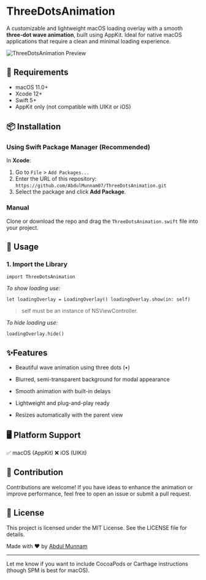 # ThreeDotsAnimation

A customizable and lightweight macOS loading overlay with a smooth **three-dot wave animation**, built using AppKit. Ideal for native macOS applications that require a clean and minimal loading experience.

![ThreeDotsAnimation Preview](https://github.com/AbdulMunnam07/ThreeDotsAnimation/raw/main/preview.gif)

## 🔧 Requirements

- macOS 11.0+
- Xcode 12+
- Swift 5+
- AppKit only (not compatible with UIKit or iOS)

## 📦 Installation

### Using Swift Package Manager (Recommended)

In **Xcode**:

1. Go to `File` > `Add Packages...`
2. Enter the URL of this repository:
`https://github.com/AbdulMunnam07/ThreeDotsAnimation.git`
3. Select the package and click **Add Package**.

### Manual

Clone or download the repo and drag the `ThreeDotsAnimation.swift` file into your project.

## 🚀 Usage

### 1. Import the Library

`import ThreeDotsAnimation`

*To show loading use:*

`let loadingOverlay = LoadingOverlay()
loadingOverlay.show(in: self)`

> self must be an instance of NSViewController.

*To hide loading use:*

`loadingOverlay.hide()`

## ✨Features
- Beautiful wave animation using three dots (•)

- Blurred, semi-transparent background for modal appearance

- Smooth animation with built-in delays

- Lightweight and plug-and-play ready

- Resizes automatically with the parent view

## 🖥️ Platform Support
✅ macOS (AppKit)
❌ iOS (UIKit)

## 🙌 Contribution

Contributions are welcome! If you have ideas to enhance the animation or improve performance, feel free to open an issue or submit a pull request.

## 📄 License

This project is licensed under the MIT License. See the LICENSE file for details.

Made with ❤️ by [Abdul Munnam](https://github.com/AbdulMunnam07)


--- 

Let me know if you want to include CocoaPods or Carthage instructions (though SPM is best for macOS).


